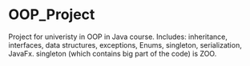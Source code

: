 # OOP_Project
Project for univeristy in OOP in Java course. 
Includes: inheritance, interfaces, data structures, exceptions, Enums, singleton, serialization, JavaFx.
singleton (which contains big part of the code) is ZOO.
